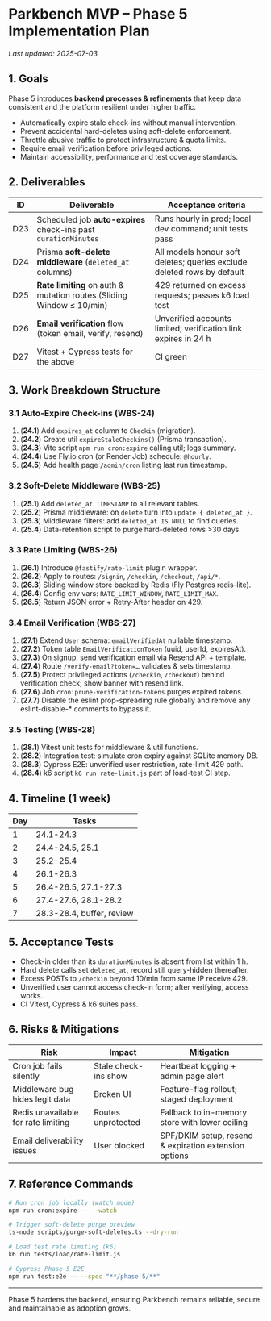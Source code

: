 # Parkbench MVP – Phase 5 Implementation Plan

_Last updated: 2025-07-03_

## 1. Goals

Phase 5 introduces **backend processes & refinements** that keep data
consistent and the platform resilient under higher traffic.

- Automatically expire stale check-ins without manual intervention.
- Prevent accidental hard-deletes using soft-delete enforcement.
- Throttle abusive traffic to protect infrastructure & quota limits.
- Require email verification before privileged actions.
- Maintain accessibility, performance and test coverage standards.

## 2. Deliverables

| ID  | Deliverable                                                           | Acceptance criteria                                                     |
| --- | --------------------------------------------------------------------- | ----------------------------------------------------------------------- |
| D23 | Scheduled job **auto-expires** check-ins past `durationMinutes`       | Runs hourly in prod; local dev command; unit tests pass                 |
| D24 | Prisma **soft-delete middleware** (`deleted_at` columns)              | All models honour soft deletes; queries exclude deleted rows by default |
| D25 | **Rate limiting** on auth & mutation routes (Sliding Window ≤ 10/min) | 429 returned on excess requests; passes k6 load test                    |
| D26 | **Email verification** flow (token email, verify, resend)             | Unverified accounts limited; verification link expires in 24 h          |
| D27 | Vitest + Cypress tests for the above                                  | CI green                                                                |

## 3. Work Breakdown Structure

### 3.1 Auto-Expire Check-ins (WBS-24)

1. (**24.1**) Add `expires_at` column to `Checkin` (migration).
2. (**24.2**) Create util `expireStaleCheckins()` (Prisma transaction).
3. (**24.3**) Vite script `npm run cron:expire` calling util; logs summary.
4. (**24.4**) Use Fly.io cron (or Render Job) schedule: `@hourly`.
5. (**24.5**) Add health page `/admin/cron` listing last run timestamp.

### 3.2 Soft-Delete Middleware (WBS-25)

1. (**25.1**) Add `deleted_at TIMESTAMP` to all relevant tables.
2. (**25.2**) Prisma middleware: on `delete` turn into `update { deleted_at }`.
3. (**25.3**) Middleware filters: add `deleted_at IS NULL` to find queries.
4. (**25.4**) Data-retention script to purge hard-deleted rows >30 days.

### 3.3 Rate Limiting (WBS-26)

1. (**26.1**) Introduce `@fastify/rate-limit` plugin wrapper.
2. (**26.2**) Apply to routes: `/signin`, `/checkin`, `/checkout`, `/api/*`.
3. (**26.3**) Sliding window store backed by Redis (Fly Postgres redis-lite).
4. (**26.4**) Config env vars: `RATE_LIMIT_WINDOW`, `RATE_LIMIT_MAX`.
5. (**26.5**) Return JSON error + Retry-After header on 429.

### 3.4 Email Verification (WBS-27)

1. (**27.1**) Extend `User` schema: `emailVerifiedAt` nullable timestamp.
2. (**27.2**) Token table `EmailVerificationToken` (uuid, userId, expiresAt).
3. (**27.3**) On signup, send verification email via Resend API + template.
4. (**27.4**) Route `/verify-email?token=…` validates & sets timestamp.
5. (**27.5**) Protect privileged actions (`/checkin`, `/checkout`) behind
   verification check; show banner with resend link.
6. (**27.6**) Job `cron:prune-verification-tokens` purges expired tokens.
7. (**27.7**) Disable the eslint prop-spreading rule globally and remove any
   eslint-disable-\* comments to bypass it.

### 3.5 Testing (WBS-28)

1. (**28.1**) Vitest unit tests for middleware & util functions.
2. (**28.2**) Integration test: simulate cron expiry against SQLite memory DB.
3. (**28.3**) Cypress E2E: unverified user restriction, rate-limit 429 path.
4. (**28.4**) k6 script `k6 run rate-limit.js` part of load-test CI step.

## 4. Timeline (1 week)

| Day | Tasks                     |
| --- | ------------------------- |
| 1   | 24.1-24.3                 |
| 2   | 24.4-24.5, 25.1           |
| 3   | 25.2-25.4                 |
| 4   | 26.1-26.3                 |
| 5   | 26.4-26.5, 27.1-27.3      |
| 6   | 27.4-27.6, 28.1-28.2      |
| 7   | 28.3-28.4, buffer, review |

## 5. Acceptance Tests

- Check-in older than its `durationMinutes` is absent from list within 1 h.
- Hard delete calls set `deleted_at`, record still query-hidden thereafter.
- Excess POSTs to `/checkin` beyond 10/min from same IP receive 429.
- Unverified user cannot access check-in form; after verifying, access works.
- CI Vitest, Cypress & k6 suites pass.

## 6. Risks & Mitigations

| Risk                                | Impact               | Mitigation                                            |
| ----------------------------------- | -------------------- | ----------------------------------------------------- |
| Cron job fails silently             | Stale check-ins show | Heartbeat logging + admin page alert                  |
| Middleware bug hides legit data     | Broken UI            | Feature-flag rollout; staged deployment               |
| Redis unavailable for rate limiting | Routes unprotected   | Fallback to in-memory store with lower ceiling        |
| Email deliverability issues         | User blocked         | SPF/DKIM setup, resend & expiration extension options |

## 7. Reference Commands

```bash
# Run cron job locally (watch mode)
npm run cron:expire -- --watch

# Trigger soft-delete purge preview
ts-node scripts/purge-soft-deletes.ts --dry-run

# Load test rate limiting (k6)
k6 run tests/load/rate-limit.js

# Cypress Phase 5 E2E
npm run test:e2e -- --spec "**/phase-5/**"
```

---

Phase 5 hardens the backend, ensuring Parkbench remains reliable,
secure and maintainable as adoption grows.
